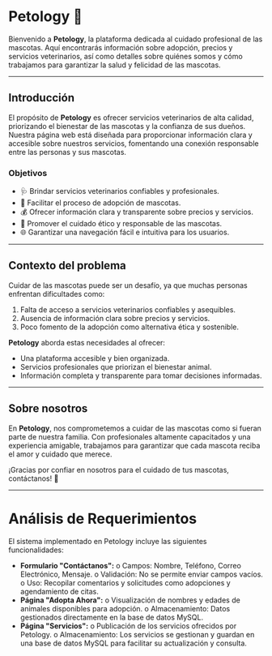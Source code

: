# Petology 🐾  

Bienvenido a **Petology**, la plataforma dedicada al cuidado profesional de las mascotas. Aquí encontrarás información sobre adopción, precios y servicios veterinarios, así como detalles sobre quiénes somos y cómo trabajamos para garantizar la salud y felicidad de las mascotas.  

---

## Introducción  
El propósito de **Petology** es ofrecer servicios veterinarios de alta calidad, priorizando el bienestar de las mascotas y la confianza de sus dueños. Nuestra página web está diseñada para proporcionar información clara y accesible sobre nuestros servicios, fomentando una conexión responsable entre las personas y sus mascotas. 

### **Objetivos**  
- 🩺 Brindar servicios veterinarios confiables y profesionales.  
- 🐶 Facilitar el proceso de adopción de mascotas.  
- 💰 Ofrecer información clara y transparente sobre precios y servicios.  
- 🌱 Promover el cuidado ético y responsable de las mascotas.  
- 🌐 Garantizar una navegación fácil e intuitiva para los usuarios.  

---

## Contexto del problema  
Cuidar de las mascotas puede ser un desafío, ya que muchas personas enfrentan dificultades como:  
1. Falta de acceso a servicios veterinarios confiables y asequibles.  
2. Ausencia de información clara sobre precios y servicios.  
3. Poco fomento de la adopción como alternativa ética y sostenible.  

**Petology** aborda estas necesidades al ofrecer:  
- Una plataforma accesible y bien organizada.  
- Servicios profesionales que priorizan el bienestar animal.  
- Información completa y transparente para tomar decisiones informadas.  

---

## Sobre nosotros  
En **Petology**, nos comprometemos a cuidar de las mascotas como si fueran parte de nuestra familia. Con profesionales altamente capacitados y una experiencia amigable, trabajamos para garantizar que cada mascota reciba el amor y cuidado que merece.  

¡Gracias por confiar en nosotros para el cuidado de tus mascotas, contáctanos! 🐾  

---

# Análisis de Requerimientos 
El sistema implementado en Petology incluye las siguientes funcionalidades:
- **Formulario "Contáctanos":**
o	Campos: Nombre, Teléfono, Correo Electrónico, Mensaje.
o	Validación: No se permite enviar campos vacíos.
o	Uso: Recopilar comentarios y solicitudes como adopciones y agendamiento de citas.
- **Página "Adopta Ahora":**
o	Visualización de nombres y edades de animales disponibles para adopción.
o	Almacenamiento: Datos gestionados directamente en la base de datos MySQL.
- **Página "Servicios":**
o	Publicación de los servicios ofrecidos por Petology.
o	Almacenamiento: Los servicios se gestionan y guardan en una base de datos MySQL para facilitar su actualización y consulta.



